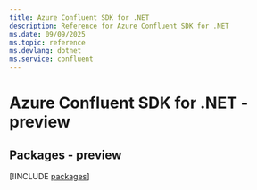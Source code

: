 ```yaml
---
title: Azure Confluent SDK for .NET
description: Reference for Azure Confluent SDK for .NET
ms.date: 09/09/2025
ms.topic: reference
ms.devlang: dotnet
ms.service: confluent
---
```

# Azure Confluent SDK for .NET - preview
## Packages - preview
[!INCLUDE [packages](confluent-index.md)]